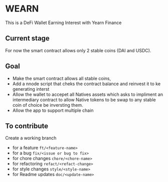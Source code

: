 # WEARN

This is a DeFi Wallet Earning Interest with Yearn Finance

## Current stage
For now the smart contract allows only 2 stable coins (DAI and USDC).

## Goal
- Make the smart contract allows all stable coins,
- Add a nnode script that cheks the contract balance and reinvest it to ke generating interst
- Allow the wallet to accepet all Natives assets which asks to impliment an intermediary contract
  to allow Native tokens to be swap to any stable coin of choice be inversting them.
- Allow the app to support multiple chain

## To contribute

Create a working branch
 - for a feature `ft/<feature-name>`
 - for a bug `fix/<issue or bug to fix>`
 - for chore changes `chore/<chore-name>`
 - for refactoring `refact/<refact-change>`
 - for style changes `style/<style-name>`
 - for Readme updates `doc/<update-name>`